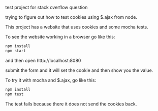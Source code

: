 test project for stack overflow question

trying to figure out how to test cookies using $.ajax from node.


This project has a website that uses cookies and some mocha tests.

To see the website working in a browser go like this:

```bash
npm install
npm start
```
and then open http://localhost:8080

submit the form and it will set the cookie and then show you the value.


To try it with mocha and $.ajax, go like this:

```bash
npm install
npm test
```

The test fails because there it does not send the cookies back.
